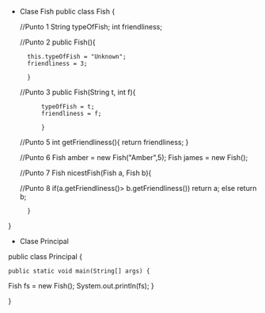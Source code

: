- Clase Fish
public class Fish {

	//Punto 1
		String typeOfFish;
		int friendliness;
		
		
	//Punto 2
		public Fish(){
			
		this.typeOfFish = "Unknown";
		friendliness = 3;
		
		}
		
		
	//Punto 3
		public Fish(String t, int f){
			
			typeOfFish = t;
			friendliness = f;
			
			}
		
	//Punto 5
			int getFriendliness(){
			return friendliness;
			}		
			
			
	//Punto 6
			Fish amber = new Fish("Amber",5);
			Fish james = new Fish();
			
	//Punto 7
			Fish nicestFish(Fish a, Fish b){
				
	//Punto 8
				if(a.getFriendliness()> b.getFriendliness())
				return a;
				else return b;
				
		}

}


- Clase Principal 

public class Principal {

	public static void main(String[] args) {
		
Fish fs = new Fish();
System.out.println(fs);
	}

}
